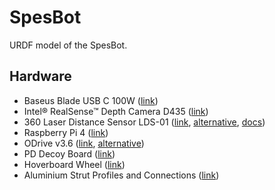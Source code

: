 # SpesBot

URDF model of the SpesBot.

## Hardware

- Baseus Blade USB C 100W ([link](https://us.baseus.com/p/baseus-blade-usb-c-100w-20000mah-power-bank-107))
- Intel® RealSense™ Depth Camera D435 ([link](https://www.intelrealsense.com/depth-camera-d435/))
- 360 Laser Distance Sensor LDS-01 ([link](https://www.robotis.us/360-laser-distance-sensor-lds-01-lidar/), [alternative](https://www.ebay.com/sch/i.html?_nkw=robot+2d+lidar+360), [docs](https://emanual.robotis.com/assets/docs/LDS_Basic_Specification.pdf))
- Raspberry Pi 4 ([link](https://www.raspberrypi.com/products/raspberry-pi-4-model-b/))
- ODrive v3.6 ([link](https://odriverobotics.com/shop/odrive-v36), [alternative](https://www.aliexpress.com/wholesale?SearchText=odrive))
- PD Decoy Board ([link](https://www.aliexpress.com/wholesale?SearchText=PD+decoy))
- Hoverboard Wheel ([link](https://www.aliexpress.com/wholesale?SearchText=hoverboard+motor+6.5inch))
- Aluminium Strut Profiles and Connections ([link](https://www.boschrexroth.com/en/xc/products/product-groups/assembly-technology/topics/aluminum-profiles-solutions-components/aluminum-profiles-products/index))
